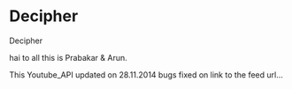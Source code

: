 Decipher
========

Decipher

hai to all this is Prabakar & Arun.

This  Youtube_API updated on 28.11.2014
bugs fixed on link to the feed url...
